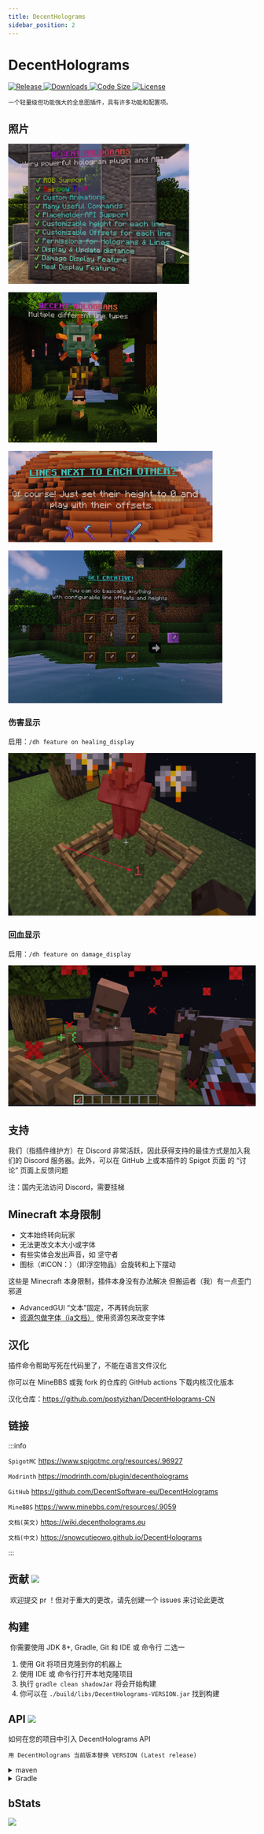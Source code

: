 ```yaml
---
title: DecentHolograms
sidebar_position: 2
---
```


# DecentHolograms

<a href="https://github.com/DecentSoftware-eu/DecentHolograms/releases">
  <img src="https://img.shields.io/github/v/release/DecentSoftware-eu/DecentHolograms" class="stylish-image" alt="Release" />
</a>
<a href="https://www.spigotmc.org/resources/.96927">
  <img src="https://img.shields.io/spiget/downloads/96927?label=Downloads" class="stylish-image" alt="Downloads" />
</a>
<a href="https://github.com/DecentSoftware-eu/DecentHolograms">
  <img src="https://img.shields.io/github/languages/code-size/DecentSoftware-eu/DecentHolograms" class="stylish-image" alt="Code Size" />
</a>
<a href="https://github.com/DecentSoftware-eu/DecentHolograms/blob/main/LICENSE">
  <img src="https://img.shields.io/github/license/DecentSoftware-eu/DecentHolograms" class="stylish-image" alt="License" />
</a>

```text
一个轻量级但功能强大的全息图插件，具有许多功能和配置项。
```

## 照片

![](_images/DecentHolograms/DecentHolograms_1.png)

![](_images/DecentHolograms/DecentHolograms_2.png)

![](_images/DecentHolograms/DecentHolograms_3.png)

![](_images/DecentHolograms/DecentHolograms_4.png)

### 伤害显示

启用：`/dh feature on healing_display`

![](_images/DecentHolograms/DecentHolograms_5.png)

### 回血显示

启用：`/dh feature on damage_display`

![](_images/DecentHolograms/DecentHolograms_6.png)

## 支持

我们（指插件维护方）在 Discord 非常活跃，因此获得支持的最佳方式是加入我们的 Discord 服务器。此外，可以在 GitHub 上或本插件的 Spigot 页面 的 “讨论” 页面上反馈问题

注：国内无法访问 Discord，需要挂梯

## Minecraft 本身限制

- 文本始终转向玩家
- 无法更改文本大小或字体
- 有些实体会发出声音，如 坚守者
- 图标（#ICON：）（即浮空物品）会旋转和上下摆动

这些是 Minecraft 本身限制，插件本身没有办法解决
但搬运者（我）有一点歪门邪道

- AdvancedGUI “文本"固定，不再转向玩家
- [资源包做字体（ia文档）](https://itemsadder.devs.beer/v/chinese/plugin-usage/adding-content/fonts) 使用资源包来改变字体

## 汉化

插件命令帮助写死在代码里了，不能在语言文件汉化

你可以在 MineBBS 或我 fork 的仓库的 GitHub actions 下载内核汉化版本

汉化仓库：https://github.com/postyizhan/DecentHolograms-CN

## 链接

:::info

`SpigotMC` https://www.spigotmc.org/resources/.96927

`Modrinth` https://modrinth.com/plugin/decentholograms

`GitHub` https://github.com/DecentSoftware-eu/DecentHolograms

`MineBBS` https://www.minebbs.com/resources/.9059

`文档(英文)` https://wiki.decentholograms.eu

`文档(中文)` https://snowcutieowo.github.io/DecentHolograms

:::

## 贡献 ![](https://img.shields.io/badge/PRs-welcome-brightgreen.svg?style=flat)

​
欢迎提交 pr ！但对于重大的更改，请先创建一个 issues 来讨论此更改

## 构建

​
你需要使用 JDK 8+, Gradle, Git 和 IDE 或 命令行 二选一

1. 使用 Git 将项目克隆到你的机器上
2. 使用 IDE 或 命令行打开本地克隆项目
3. 执行 `gradle clean shadowJar` 将会开始构建
4. 你可以在 `./build/libs/DecentHolograms-VERSION.jar` 找到构建

## API ![](https://jitpack.io/v/decentsoftware-eu/decentholograms.svg)

如何在您的项目中引入 DecentHolograms API

```text
用 DecentHolograms 当前版本替换 VERSION (Latest release)
```

<details>
    <summary>maven</summary>

```maven
<repositories>
    <repository>
        <id>jitpack.io</id>
        <url>https://jitpack.io</url>
    </repository>
</repositories>
```

```maven
<dependencies>
    <dependency>
        <groupId>com.github.decentsoftware-eu</groupId>
        <artifactId>decentholograms</artifactId>
        <version>VERSION</version>
        <scope>provided</scope>
    </dependency>
</dependencies>
```

</details>

<details>
    <summary>Gradle</summary>

```Gradle
repositories {
    maven { url 'https://jitpack.io' }
}

dependencies {
    compileOnly 'com.github.decentsoftware-eu:decentholograms:VERSION'
}
```

</details>

## bStats​

[![](https://bstats.org/signatures/bukkit/DecentHolograms.svg)](https://bstats.org/plugin/bukkit/DecentHolograms/12797)
